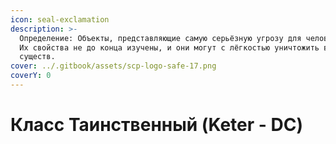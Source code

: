```yaml
---
icon: seal-exclamation
description: >-
  Определение: Объекты, представляющие самую серьёзную угрозу для человечества.
  Их свойства не до конца изучены, и они могут с лёгкостью уничтожить всех живых
  существ.
cover: ../.gitbook/assets/scp-logo-safe-17.png
coverY: 0
---
```


# Класс Таинственный (Keter - DC)

